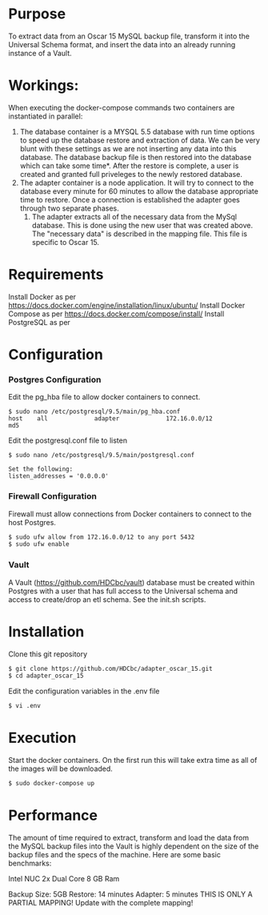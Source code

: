 # Purpose

To extract data from an Oscar 15 MySQL backup file, transform it into the Universal Schema format, and insert the data into an already running instance of a Vault.

# Workings:
When executing the docker-compose commands two containers are instantiated in parallel:
1. The database container is a MYSQL 5.5 database with run time options to speed up the database
   restore and extraction of data. We can be very blunt with these settings as we are not inserting
   any data into this database. The database backup file is then restored into the database which can take
   some time*. After the restore is complete, a user is created and granted full priveleges to the
   newly restored database.
2. The adapter container is a node application. It will try to connect to the database every minute
   for 60 minutes to allow the database appropriate time to restore. Once a connection is established
   the adapter goes through two separate phases.
   1. The adapter extracts all of the necessary data from the MySql database. This is done using the
   new user that was created above. The "necessary data" is described in the mapping file. This file
  is specific to Oscar 15.

# Requirements

Install Docker as per https://docs.docker.com/engine/installation/linux/ubuntu/
Install Docker Compose as per https://docs.docker.com/compose/install/
Install PostgreSQL as per

# Configuration

### Postgres Configuration
Edit the pg_hba file to allow docker containers to connect.
```
$ sudo nano /etc/postgresql/9.5/main/pg_hba.conf
host    all             adapter             172.16.0.0/12           md5
```

Edit the postgresql.conf file to listen
```
$ sudo nano /etc/postgresql/9.5/main/postgresql.conf

Set the following:
listen_addresses = '0.0.0.0'
```

### Firewall Configuration

Firewall must allow connections from Docker containers to connect to the host Postgres.

```sh
$ sudo ufw allow from 172.16.0.0/12 to any port 5432
$ sudo ufw enable
```

### Vault
A Vault (https://github.com/HDCbc/vault) database must be created within Postgres with a user that has full access to the Universal schema and access to create/drop an etl schema. See the init.sh scripts.



# Installation

Clone this git repository
```sh
$ git clone https://github.com/HDCbc/adapter_oscar_15.git
$ cd adapter_oscar_15
```

Edit the configuration variables in the .env file
```sh
$ vi .env
```


# Execution

Start the docker containers. On the first run this will take extra time as all of the images will be downloaded.
```sh
$ sudo docker-compose up
```

# Performance

The amount of time required to extract, transform and load the data from the MySQL backup files into the Vault is highly dependent on the size of the backup files and the specs of the machine. Here are some basic benchmarks:

Intel NUC
2x Dual Core
8 GB Ram

Backup Size: 5GB
Restore: 14 minutes
Adapter: 5 minutes
THIS IS ONLY A PARTIAL MAPPING! Update with the complete mapping!
